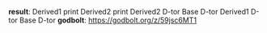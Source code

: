 **result**:
Derived1 print
Derived2 print
Derived2 D-tor
Base D-tor
Derived1 D-tor
Base D-tor
**godbolt**: https://godbolt.org/z/59jsc6MT1